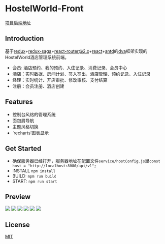 # HostelWorld-Front

[项目后端地址](https://github.com/cuiods/HostelWorld)

## Introduction

基于[redux](https://github.com/reactjs/redux)+[redux-saga](https://github.com/yelouafi/redux-saga)+[react-router@2.x](https://github.com/ReactTraining/react-router/tree/v2.8.1)+[react](https://github.com/facebook/react)+[antd](https://ant.design/index-cn)的[dva](https://github.com/dvajs/dva)框架实现的HostelWorld酒店管理系统前端。<br/>

 * 会员: 酒店预约、我的预约、入住记录、消费记录、会员中心
 * 酒店：实时数据、房间计划、签入签出、酒店管理、预约记录、入住记录
 * 经理：实时统计、开店审批、修改审核、支付结算
 * 注册：会员注册、酒店创建

## Features
 * 控制台风格的管理系统
 * 面包屑导航
 * 主题风格切换
 * ‘recharts’图表显示

## Get Started
 * 确保服务器已经打开，服务器地址在配置文件`service/hostConfig.js`里`const host = "http://localhost:8080/api/v1";`
 * INSTALL `npm install`
 * BUILD: `npm run build`
 * START: `npm run start`

## Preview
![](http://ww1.sinaimg.cn/large/005N9RKSly1fdm88r7tktj31gv0pgdkb)
![](http://ww1.sinaimg.cn/large/005N9RKSly1fdm89g19m8j31h90pe7hb)
![](http://ww1.sinaimg.cn/large/005N9RKSgy1fdm89zvoq7j31h60phac5)
![](http://ww1.sinaimg.cn/large/005N9RKSly1fdmb2jo8xnj31h50pe0tu)
![](http://ww1.sinaimg.cn/large/005N9RKSly1fdmb2ym4bij31hb0pfgn9)
![](http://ww1.sinaimg.cn/large/005N9RKSly1fdmb4zegzlj31ha0pc77j)

## License
[MIT](https://tldrlegal.com/license/mit-license)
